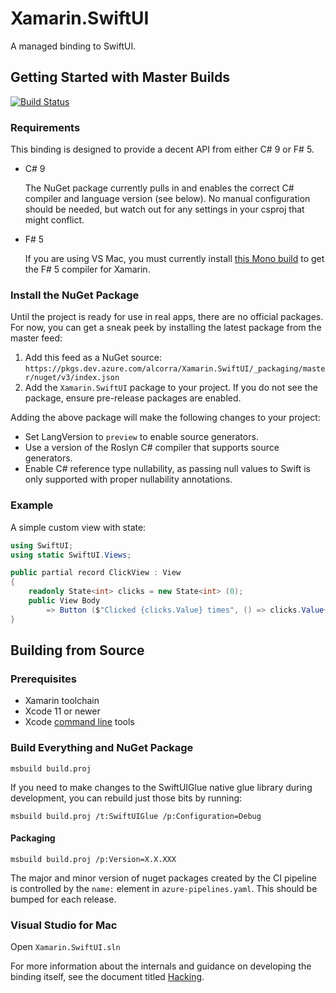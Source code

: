 # Xamarin.SwiftUI

A managed binding to SwiftUI.

## Getting Started with Master Builds

[![Build Status](https://alcorra.visualstudio.com/Xamarin.SwiftUI/_apis/build/status/Xamarin.SwiftUI?branchName=master)](https://alcorra.visualstudio.com/Xamarin.SwiftUI/_build/latest?definitionId=1&branchName=master)

### Requirements

This binding is designed to provide a decent API from either C# 9 or F# 5.

- C# 9

  The NuGet package currently pulls in and enables the correct C# compiler and language version (see below). No manual configuration should be needed, but watch out for any settings in your csproj that might conflict.

- F# 5

  If you are using VS Mac, you must currently install [this Mono build](https://github.com/mono/mono/pull/20511#issuecomment-717160671) to get the F# 5 compiler for Xamarin.

### Install the NuGet Package

Until the project is ready for use in real apps, there are no official packages. For now, you can get a sneak peek by installing the latest package from the master feed:

1. Add this feed as a NuGet source: `https://pkgs.dev.azure.com/alcorra/Xamarin.SwiftUI/_packaging/master/nuget/v3/index.json`
2. Add the `Xamarin.SwiftUI` package to your project. If you do not see the package, ensure pre-release packages are enabled.

Adding the above package will make the following changes to your project:
- Set LangVersion to `preview` to enable source generators.
- Use a version of the Roslyn C# compiler that supports source generators.
- Enable C# reference type nullability, as passing null values to Swift is only supported with proper nullability annotations.

### Example

A simple custom view with state:

```csharp
using SwiftUI;
using static SwiftUI.Views;

public partial record ClickView : View
{
	readonly State<int> clicks = new State<int> (0);
	public View Body
		=> Button ($"Clicked {clicks.Value} times", () => clicks.Value++);
}
```

## Building from Source

### Prerequisites
- Xamarin toolchain
- Xcode 11 or newer
- Xcode [command line](https://developer.apple.com/library/archive/technotes/tn2339/_index.html) tools

### Build Everything and NuGet Package

```
msbuild build.proj
```

If you need to make changes to the SwiftUIGlue native glue library during development, you can rebuild just those bits by running:

```
msbuild build.proj /t:SwiftUIGlue /p:Configuration=Debug
```

#### Packaging

```
msbuild build.proj /p:Version=X.X.XXX
```

The major and minor version of nuget packages created by the CI pipeline is controlled by the `name:` element in `azure-pipelines.yaml`. This should be bumped for each release.

### Visual Studio for Mac

Open `Xamarin.SwiftUI.sln`

For more information about the internals and guidance on developing the binding itself, see the document titled [Hacking](Hacking.md).
